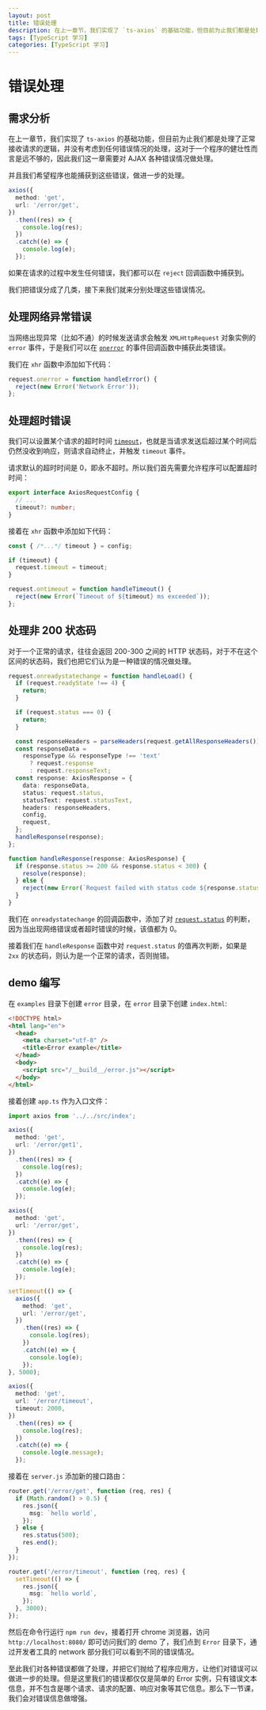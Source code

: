 ```yaml
---
layout: post
title: 错误处理
description: 在上一章节，我们实现了 `ts-axios` 的基础功能，但目前为止我们都是处理了正常接收请求的逻辑，并没有考虑到任何错误情况的处理，这对于一个程序的健壮性而言是远不够的，因此我们这一章需要对 AJAX 各种错误情况做处理。
tags: [TypeScript 学习]
categories: [TypeScript 学习]
---
```


# 错误处理

## 需求分析

在上一章节，我们实现了 `ts-axios` 的基础功能，但目前为止我们都是处理了正常接收请求的逻辑，并没有考虑到任何错误情况的处理，这对于一个程序的健壮性而言是远不够的，因此我们这一章需要对 AJAX 各种错误情况做处理。

并且我们希望程序也能捕获到这些错误，做进一步的处理。

```typescript
axios({
  method: 'get',
  url: '/error/get',
})
  .then((res) => {
    console.log(res);
  })
  .catch((e) => {
    console.log(e);
  });
```

如果在请求的过程中发生任何错误，我们都可以在 `reject` 回调函数中捕获到。

我们把错误分成了几类，接下来我们就来分别处理这些错误情况。

## 处理网络异常错误

当网络出现异常（比如不通）的时候发送请求会触发 `XMLHttpRequest` 对象实例的 `error` 事件，于是我们可以在 [`onerror`](https://developer.mozilla.org/en-US/docs/Web/API/XMLHttpRequestEventTarget/onerror) 的事件回调函数中捕获此类错误。

我们在 `xhr` 函数中添加如下代码：

```typescript
request.onerror = function handleError() {
  reject(new Error('Network Error'));
};
```

## 处理超时错误

我们可以设置某个请求的超时时间 [`timeout`](https://developer.mozilla.org/en-US/docs/Web/API/XMLHttpRequest/timeout)，也就是当请求发送后超过某个时间后仍然没收到响应，则请求自动终止，并触发 `timeout` 事件。

请求默认的超时时间是 0，即永不超时。所以我们首先需要允许程序可以配置超时时间：

```typescript
export interface AxiosRequestConfig {
  // ...
  timeout?: number;
}
```

接着在 `xhr` 函数中添加如下代码：

```typescript
const { /*...*/ timeout } = config;

if (timeout) {
  request.timeout = timeout;
}

request.ontimeout = function handleTimeout() {
  reject(new Error(`Timeout of ${timeout} ms exceeded`));
};
```

## 处理非 200 状态码

对于一个正常的请求，往往会返回 200-300 之间的 HTTP 状态码，对于不在这个区间的状态码，我们也把它们认为是一种错误的情况做处理。

```typescript
request.onreadystatechange = function handleLoad() {
  if (request.readyState !== 4) {
    return;
  }

  if (request.status === 0) {
    return;
  }

  const responseHeaders = parseHeaders(request.getAllResponseHeaders());
  const responseData =
    responseType && responseType !== 'text'
      ? request.response
      : request.responseText;
  const response: AxiosResponse = {
    data: responseData,
    status: request.status,
    statusText: request.statusText,
    headers: responseHeaders,
    config,
    request,
  };
  handleResponse(response);
};

function handleResponse(response: AxiosResponse) {
  if (response.status >= 200 && response.status < 300) {
    resolve(response);
  } else {
    reject(new Error(`Request failed with status code ${response.status}`));
  }
}
```

我们在 `onreadystatechange` 的回调函数中，添加了对 [`request.status`](https://developer.mozilla.org/en-US/docs/Web/API/XMLHttpRequest/status) 的判断，因为当出现网络错误或者超时错误的时候，该值都为 0。

接着我们在 `handleResponse` 函数中对 `request.status` 的值再次判断，如果是 `2xx` 的状态码，则认为是一个正常的请求，否则抛错。

## demo 编写

在 `examples` 目录下创建 `error` 目录，在 `error` 目录下创建 `index.html`:

```html
<!DOCTYPE html>
<html lang="en">
  <head>
    <meta charset="utf-8" />
    <title>Error example</title>
  </head>
  <body>
    <script src="/__build__/error.js"></script>
  </body>
</html>
```

接着创建 `app.ts` 作为入口文件：

```typescript
import axios from '../../src/index';

axios({
  method: 'get',
  url: '/error/get1',
})
  .then((res) => {
    console.log(res);
  })
  .catch((e) => {
    console.log(e);
  });

axios({
  method: 'get',
  url: '/error/get',
})
  .then((res) => {
    console.log(res);
  })
  .catch((e) => {
    console.log(e);
  });

setTimeout(() => {
  axios({
    method: 'get',
    url: '/error/get',
  })
    .then((res) => {
      console.log(res);
    })
    .catch((e) => {
      console.log(e);
    });
}, 5000);

axios({
  method: 'get',
  url: '/error/timeout',
  timeout: 2000,
})
  .then((res) => {
    console.log(res);
  })
  .catch((e) => {
    console.log(e.message);
  });
```

接着在 `server.js` 添加新的接口路由：

```typescript
router.get('/error/get', function (req, res) {
  if (Math.random() > 0.5) {
    res.json({
      msg: `hello world`,
    });
  } else {
    res.status(500);
    res.end();
  }
});

router.get('/error/timeout', function (req, res) {
  setTimeout(() => {
    res.json({
      msg: `hello world`,
    });
  }, 3000);
});
```

然后在命令行运行 `npm run dev`，接着打开 chrome 浏览器，访问 `http://localhost:8080/` 即可访问我们的 demo 了，我们点到 `Error` 目录下，通过开发者工具的 network 部分我们可以看到不同的错误情况。

至此我们对各种错误都做了处理，并把它们抛给了程序应用方，让他们对错误可以做进一步的处理。但是这里我们的错误都仅仅是简单的 Error 实例，只有错误文本信息，并不包含是哪个请求、请求的配置、响应对象等其它信息。那么下一节课，我们会对错误信息做增强。
